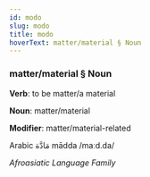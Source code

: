 ```yaml
---
id: modo
slug: modo
title: modo
hoverText: matter/material § Noun
---
```


### matter/material § Noun

**Verb**: to be matter/a material

**Noun**: matter/material

**Modifier**: matter/material-related

Arabic مَادَّة mādda /maːd.da/

*Afroasiatic Language Family*